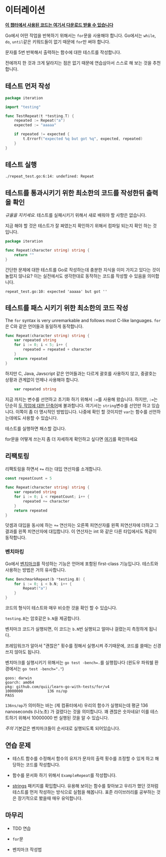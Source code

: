 <!-- # Iteration -->
# 이터레이션

<!-- **[You can find all the code for this chapter here](https://github.com/quii/learn-go-with-tests/tree/master/for)** -->
**[이 챕터에서 사용된 코드는 여기서 다운로드 받을 수 있습니다](https://github.com/quii/learn-go-with-tests/tree/master/for)**

<!-- To do stuff repeatedly in Go, you'll need `for`. In Go there are no `while`, `do`, `until` keywords, you can only use `for`. Which is a good thing! -->
Go에서 어떤 작업을 반복하기 위해서는 `for`문을 사용해야 합니다. Go에서는 `while`, `do`, `until`같은 키워드들이 없기 때문에 `for`만 써야 합니다.

<!-- Let's write a test for a function that repeats a character 5 times. -->
문자를 5번 반복해서 출력하는 함수에 대한 테스트를 작성합니다.

<!-- There's nothing new so far, so try and write it yourself for practice. -->
전에까지 한 것과 크게 달라지는 점은 없기 때문에 연습삼아서 스스로 해 보는 것을 추천합니다.

<!-- ## Write the test first -->
## 테스트 먼저 작성

```go
package iteration

import "testing"

func TestRepeat(t *testing.T) {
    repeated := Repeat("a")
    expected := "aaaaa"

    if repeated != expected {
        t.Errorf("expected %q but got %q", expected, repeated)
    }
}
```

<!-- ## Try and run the test -->
## 테스트 실행

`./repeat_test.go:6:14: undefined: Repeat`

<!-- ## Write the minimal amount of code for the test to run and check the failing test output -->
## 테스트를 통과시키기 위한 최소한의 코드를 작성한뒤 출력을 확인

<!-- _Keep the discipline!_ You don't need to know anything new right now to make the test fail properly. -->
_규율을 지키세요_. 테스트를 실패시키기 위해서 새로 배워야 할 사항은 없습니다.

<!-- All you need to do right now is enough to make it compile so you can check your test is written well. -->
지금 해야 할 것은 테스트가 잘 짜였는지 확인하기 위해서 컴파일 되는지 확인 하는 것 입니다.

```go
package iteration

func Repeat(character string) string {
    return ""
}
```

<!-- Isn't it nice to know you already know enough Go to write tests for some basic problems? This means you can now play with the production code as much as you like and know it's behaving as you'd hope. -->
간단한 문제에 대한 테스트를 Go로 작성하는데 충분한 지식을 이미 가지고 있다는 것이 놀랍지 않나요? 이는 실전에서도 생각한대로 동작하는 코드를 작성할 수 있음을 의미합니다.

`repeat_test.go:10: expected 'aaaaa' but got ''`

<!-- ## Write enough code to make it pass -->
## 테스트를 패스 시키기 위한 최소한의 코드 작성

The `for` syntax is very unremarkable and follows most C-like languages.
`for`은 C와 같은 언어들과 동일하게 동작합니다.

```go
func Repeat(character string) string {
    var repeated string
    for i := 0; i < 5; i++ {
        repeated = repeated + character
    }
    return repeated
}
```

<!-- Unlike other languages like C, Java, or JavaScript there are no parentheses surrounding the three components of the for statement and the braces { } are always required. You might wonder what is happening in the row -->
하지만 C, Java, Javscript 같은 언어들과는 다르게 괄호를 사용하지 않고, 중괄호는 상황과 관계없이 언제나 사용해야 합니다.

```go
    var repeated string
```

<!-- as we've been using `:=` so far to declare and initializing variables. However, `:=` is simply [short hand for both steps](https://gobyexample.com/variables). Here we are declaring a `string` variable only. Hence, the explicit version. We can also use `var` to declare functions, as we'll see later on. -->
지금 까지는 변수를 선언하고 초기화 하기 위해서 `:=`를 사용해 왔습니다. 하지만, `:=`는 단순히 [두 작업에 대한 단축어](https://gobyexample.com/variables)에 불과합니다. 여기서는 `string`변수를 선언만 하고 있습니다. 이쪽이 좀 더 명시적인 방법입니다. 나중에 확인 할 것이지만 `var`는 함수를 선언하는데에도 사용할 수 있습니다.

<!-- Run the test and it should pass. -->
테스트를 실행하면 패스할 겁니다.

<!-- Additional variants of the for loop are described [here](https://gobyexample.com/for). -->
for문을 어떻게 쓰는지 좀 더 자세하게 확인하고 싶다면 [여기](https://gobyexample.com/for)를 확인하세요

<!-- ## Refactor -->
## 리팩토링

<!-- Now it's time to refactor and introduce another construct `+=` assignment operator. -->
리팩토링을 하면서 `+=` 라는 대입 연산자를 소개합니다.

```go
const repeatCount = 5

func Repeat(character string) string {
    var repeated string
    for i := 0; i < repeatCount; i++ {
        repeated += character
    }
    return repeated
}
```

<!-- `+=` the Add AND assignment operator, adds the right operand to the left operand and assigns the result to left operand. It works with other types like integers. -->
덧셈과 대입을 동시에 하는 `+=` 연산자는 오른쪽 피연산자를 왼쪽 피연산자에 더하고 그 결과를 왼쪽 피연산자에 대입합니다. 이 연산자는 int 와 같은 다른 타입에서도 똑같이 동작합니다.

<!-- ### Benchmarking -->
### 벤치마킹

<!-- Writing [benchmarks](https://golang.org/pkg/testing/#hdr-Benchmarks) in Go is another first-class feature of the language and it is very similar to writing tests. -->
Go에서 [벤치마크](https://golang.org/pkg/testing/#hdr-Benchmarks)를 작성하는 기능은 언어에 포함된 first-class 기능입니다. 테스트와 사용하는 방법은 거의 유사합니다. 

```go
func BenchmarkRepeat(b *testing.B) {
    for i := 0; i < b.N; i++ {
        Repeat("a")
    }
}
```

<!-- You'll see the code is very similar to a test. -->
코드의 형식이 테스트와 매우 비슷한 것을 확인 할 수 있습니다.

<!-- The `testing.B` gives you access to the cryptically named `b.N`. -->
`testing.B`는 암호같은 `b.N`을 제공합니다.

<!-- When the benchmark code is executed, it runs `b.N` times and measures how long it takes. -->
벤치마크 코드가 실행되면, 이 코드는 `b.N`번 실행되고 얼마나 걸렸는지 측정하게 됩니다.

<!-- The amount of times the code is run shouldn't matter to you, the framework will determine what is a "good" value for that to let you have some decent results. -->
프레임워크가 알아서 "괜찮은" 횟수를 정해서 실행시켜 주기때문에, 코드를 쓸때는 신경쓰지 않아도 됩니다.

<!-- To run the benchmarks do `go test -bench=.` (or if you're in Windows Powershell `go test -bench="."`) -->
벤치마크를 실행시키기 위해서는 `go test -bench=.`를 실행힙나다 (윈도우 파워쉘 환경에서는 `go test -bench="."`)

```text
goos: darwin
goarch: amd64
pkg: github.com/quii/learn-go-with-tests/for/v4
10000000           136 ns/op
PASS
```

<!-- What `136 ns/op` means is our function takes on average 136 nanoseconds to run \(on my computer\). Which is pretty ok! To test this it ran it 10000000 times. -->
`136ns/op`가 의미하는 바는 \(제 컴퓨터에서\) 우리의 함수가 실행되는데 평균 136 nanoseconds (나노초) 가 걸렸다는 것을 의미합니다. 꽤 괜찮은 숫자네요! 이를 테스트하기 위해서 10000000 번 실행된 것을 알 수 있습니다.

<!-- _NOTE_ by default Benchmarks are run sequentially. -->
_주의_ 기본값은 벤치마크들이 순서대로 실행되도록 되어있습니다.

<!-- ## Practice exercises -->
## 연습 문제

<!-- * Change the test so a caller can specify how many times the character is repeated and then fix the code -->
* 테스트 함수를 수정해서 함수의 유저가 문자의 출력 횟수를 조정할 수 있게 하고 해당하는 코드를 작성합니다.
<!-- * Write `ExampleRepeat` to document your function -->
* 함수를 문서화 하기 위해서 `ExampleRepeat`를 작성합니다.
<!-- * Have a look through the [strings](https://golang.org/pkg/strings) package. Find functions you think could be useful and experiment with them by writing tests like we have here. Investing time learning the standard library will really pay off over time. -->
* [strings](https://golang.org/pkg/strings) 패키지를 확입합니다. 유용해 보이는 함수를 찾아보고 우리가 했던 것처럼 테스트를 먼저 작성하는 방식으로 실험을 해봅니다. 표준 라이브러리를 공부하는 것은 장기적으로 봤을때 매우 유익합니다.

<!-- ## Wrapping up -->
## 마무리

<!-- * More TDD practice -->
* TDD 연습
<!-- * Learned `for` -->
* `for`문
<!-- * Learned how to write benchmarks -->
* 벤치마크 작성법
